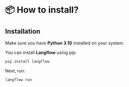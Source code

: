 # 📦 How to install?

## Installation

Make sure you have **Python 3.10** installed on your system.

You can install **Langflow** using pip:

```bash
pip install langflow
```

Next, run:

```bash
langflow run
```

